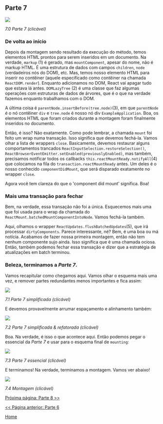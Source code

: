 ## Parte 7

[![](https://rawgit.com/Bogdan-Lyashenko/Under-the-hood-ReactJS/master/stack/images/7/part-7.svg)](https://rawgit.com/Bogdan-Lyashenko/Under-the-hood-ReactJS/master/stack/images/7/part-7.svg)

<em>7.0 Parte 7 (clicável)</em>

### De volta ao início

Depois da montagem sendo resultado da execução do método, temos elementos HTML prontos para serem inseridos em um documento. Na verdade, `markup` (1) é gerado, mas `mountComponent`, apesar do nome, não é markup HTML. É uma estrutura de dados com campos `children`, `node` (verdadeiros nós do DOM), etc. Mas, temos nosso elemento HTML para inserir no contêiner (aquele especificado como contêiner na chamada `ReactDOM.render`). Enquanto adicionamos no DOM, React vai apagar tudo que estava lá antes. `DOMLazyTree` (2) é uma classe que faz algumas operações com estruturas de dados de árvores, que é o que na verdade fazemos enquanto trabalhamos com o DOM.

A última coisa é `parentNode.insertBefore(tree.node)`(3), em que `parentNode` é o nó contêiner `div` e `tree.node` é nosso nó div `ExampleApplication`. Boa, os elementos HTML que foram criados durante a montagem foram finalmente inseridos no documento.

Então, é isso? Não exatamente. Como pode lembrar, a chamada `mount` foi feito um wrap numa transação. Isso significa que devemos fechá-la. Vamos olhar a lista de wrappers `close`. Basicamente, devemos restaurar alguns comportamentos trancados `ReactInputSelection.restoreSelection()`, `ReactBrowserEventEmitter.setEnabled(previouslyEnabled)`, mas também, precisamos notificar todos os callbacks `this.reactMountReady.notifyAll`(4) que colocamos na fila do `transaction.reactMountReady` antes. Um deles é o nosso conhecido `componentDidMount`, que será disparado exatamente no wrapper `close`.

Agora você tem clareza do que o 'component did mount' significa. Boa!

### Mais uma transação para fechar

Bem, na verdade, essa transação não foi a única. Esquecemos mais uma que foi usada para o wrap da chamada do `ReactMount.batchedMountComponentIntoNode`. Vamos fechá-la também.

Aqui, olhamos o wrapper `ReactUpdates.flushBatchedUpdates`(5), que irá processar `dirtyComponents`. Parece interessante, né? Bem, é uma boa ou má notícia. Acabamos de fazer nossa primeira montagem, então não tem nenhum componente sujo ainda. Isso significa que é uma chamada ociosa. Então, também podemos fechar essa transação e dizer que a estratégia de atualizações em batch terminou.

### Beleza, terminamos a *Parte 7*.

Vamos recapitular como chegamos aqui. Vamos olhar o esquema mais uma vez, e remover partes redundantes menos importantes e fica assim:

[![](https://rawgit.com/Bogdan-Lyashenko/Under-the-hood-ReactJS/master/stack/images/7/part-7-A.svg)](https://rawgit.com/Bogdan-Lyashenko/Under-the-hood-ReactJS/master/stack/images/7/part-7-A.svg)

<em>7.1 Parte 7 simplificada (clicável)</em>

E devemos provavelmente arrumar espaçamento e alinhamento também:

[![](https://rawgit.com/Bogdan-Lyashenko/Under-the-hood-ReactJS/master/stack/images/7/part-7-B.svg)](https://rawgit.com/Bogdan-Lyashenko/Under-the-hood-ReactJS/master/stack/images/7/part-7-B.svg)

<em>7.2 Parte 7 simplificada & refatorada (clicável)</em>

Boa. Na verdade, é isso o que acontece aqui. Então podemos pegar o essencial da *Parte 7* e usar para o esquema final de `mounting`:

[![](https://rawgit.com/Bogdan-Lyashenko/Under-the-hood-ReactJS/master/stack/images/7/part-7-C.svg)](https://rawgit.com/Bogdan-Lyashenko/Under-the-hood-ReactJS/master/stack/images/7/part-7-C.svg)

<em>7.3 Parte 7 essencial (clicável)</em>

E terminamos! Na verdade, terminamos a montagem. Vamos ver abaixo!


[![](https://rawgit.com/Bogdan-Lyashenko/Under-the-hood-ReactJS/master/stack/images/7/mounting-parts-C.svg)](https://rawgit.com/Bogdan-Lyashenko/Under-the-hood-ReactJS/master/stack/images/7/mounting-parts-C.svg)

<em>7.4 Montagem (clicável)</em>

[Próxima página: Parte 8 >>](./Part-8.md)

[<< Página anterior: Parte 6](./Part-6.md)


[Home](../../README.md)
